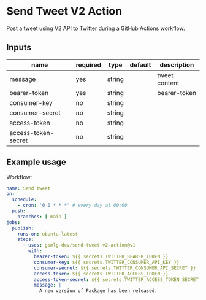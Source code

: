 # Send Tweet V2 Action

Post a tweet using V2 API to Twitter during a GitHub Actions workflow.


## Inputs

| name                | required | type   | default         | description   |
| ------------------- | ---      | ------ | --------------- | ------------- |
| message             | yes      | string |                 | tweet content
| bearer-token        | yes      | string |                 | bearer-token
| consumer-key        | no       | string |                 | 
| consumer-secret     | no       | string |                 | 
| access-token        | no       | string |                 | 
| access-token-secret | no       | string |                 | 

## Example usage

Workflow:

```yml
name: Send tweet
on:
  schedule:
    - cron: '0 0 * * *' # every day at 00:00
  push:
    branches: [ main ]
jobs:
  publish:
    runs-on: ubuntu-latest
    steps:
      - uses: gsmlg-dev/send-tweet-v2-action@v1
        with:
          bearer-token: ${{ secrets.TWITTER_BEARER_TOKEN }}
          consumer-key: ${{ secrets.TWITTER_CONSUMER_API_KEY }}
          consumer-secret: ${{ secrets.TWITTER_CONSUMER_API_SECRET }}
          access-token: ${{ secrets.TWITTER_ACCESS_TOKEN }}
          access-token-secret: ${{ secrets.TWITTER_ACCESS_TOKEN_SECRET }}
          message: |
            A new version of Package has been released.
